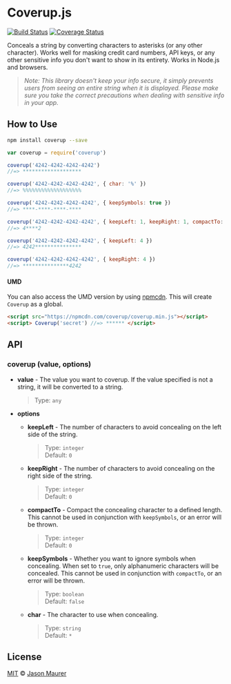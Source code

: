 # Coverup.js

[![Build Status](https://travis-ci.org/jsonmaur/coverup.svg?branch=master)](https://travis-ci.org/jsonmaur/coverup)
[![Coverage Status](https://coveralls.io/repos/github/jsonmaur/coverup/badge.svg?branch=master)](https://coveralls.io/github/jsonmaur/coverup?branch=master)

Conceals a string by converting characters to asterisks (or any other character). Works well for masking credit card numbers, API keys, or any other sensitive info you don't want to show in its entirety. Works in Node.js and browsers.

> *Note: This library doesn't keep your info secure, it simply prevents users from seeing an entire string when it is displayed. Please make sure you take the correct precautions when dealing with sensitive info in your app.*

## How to Use

```bash
npm install coverup --save
```

```javascript
var coverup = require('coverup')

coverup('4242-4242-4242-4242')
//=> *******************

coverup('4242-4242-4242-4242', { char: '%' })
//=> %%%%%%%%%%%%%%%%%%%

coverup('4242-4242-4242-4242', { keepSymbols: true })
//=> ****-****-****-****

coverup('4242-4242-4242-4242', { keepLeft: 1, keepRight: 1, compactTo: 4 })
//=> 4****2

coverup('4242-4242-4242-4242', { keepLeft: 4 })
//=> 4242***************

coverup('4242-4242-4242-4242', { keepRight: 4 })
//=> ***************4242
```

#### UMD

You can also access the UMD version by using [npmcdn](https://npmcdn.com). This will create `Coverup` as a global.

```html
<script src="https://npmcdn.com/coverup/coverup.min.js"></script>
<script> Coverup('secret') //=> ****** </script>
```

## API

### coverup (value, options)

- **value** - The value you want to coverup. If the value specified is not a string, it will be converted to a string.

  > Type: `any`  

- **options**
  - **keepLeft** - The number of characters to avoid concealing on the left side of the string.

    > Type: `integer`  
    > Default: `0`

  - **keepRight** - The number of characters to avoid concealing on the right side of the string.

    > Type: `integer`  
    > Default: `0`

  - **compactTo** - Compact the concealing character to a defined length. This cannot be used in conjunction with `keepSymbols`, or an error will be thrown.

    > Type: `integer`  
    > Default: `0`

  - **keepSymbols** - Whether you want to ignore symbols when concealing. When set to `true`, only alphanumeric characters will be concealed. This cannot be used in conjunction with `compactTo`, or an error will be thrown.

    > Type: `boolean`  
    > Default: `false`

  - **char** - The character to use when concealing.

    > Type: `string`  
    > Default: `*`

<a name="license"></a>
## License

[MIT](LICENSE) © [Jason Maurer](http://maur.co)
